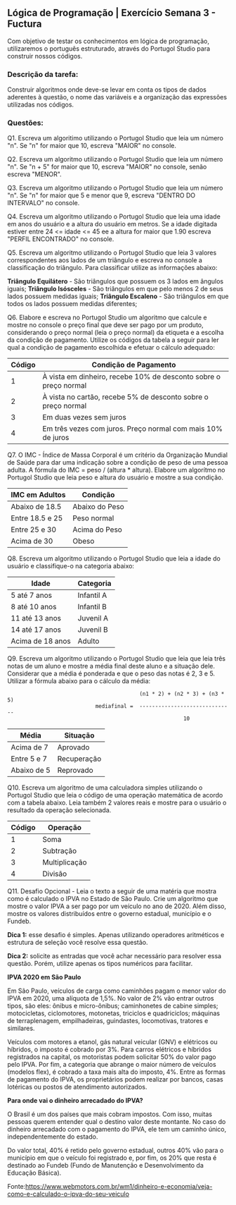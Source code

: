 ## Lógica de Programação | Exercício Semana 3 - Fuctura

Com objetivo de testar os conhecimentos em lógica de programação, utilizaremos o português estruturado, através do Portugol Studio para construir nossos códigos.

### Descrição da tarefa:

Construir algoritmos onde deve-se levar em conta os tipos de dados aderentes à questão, o nome das variáveis e a organização das expressões utilizadas nos códigos.

### Questões:

Q1. Escreva um algoritimo utilizando o Portugol Studio que leia um número "n". Se "n" for maior que 10, escreva "MAIOR" no console.

Q2. Escreva um algoritmo utilizando o Portugol Studio que leia um número "n". Se "n + 5" for maior que 10, escreva "MAIOR" no console, senão escreva "MENOR".

Q3. Escreva um algoritmo utilizando o Portugol Studio que leia um número "n". Se "n" for maior que 5 e menor que 9, escreva "DENTRO DO INTERVALO" no console.

Q4. Escreva um algoritmo utilizando o Portugol Studio que leia uma idade em anos do usuário e a altura do usuário em metros. Se a idade digitada estiver entre 24 <= idade <= 45 ee a altura for maior que 1.90 escreva "PERFIL ENCONTRADO" no console.

Q5. Escreva um algoritmo utilizando o Portugol Studio que leia 3 valores correspondentes aos lados de um triângulo e escreva no console a classificação do triângulo. Para classificar utilize as informações abaixo:

**Triângulo Equilátero** - São triângulos que possuem os 3 lados em ângulos iguais;
**Triângulo Isósceles** - São triângulos em que pelo menos 2 de seus lados possuem medidas iguais;
**Triângulo Escaleno** - São triângulos em que todos os lados possuem medidas diferentes;

Q6. Elabore e escreva no Portugol Studio um algoritmo que calcule e mostre no console o preço final que deve ser pago por um produto, considerando o preço normal (leia o preço normal) da etiqueta e a escolha da condição de pagamento. Utilize os códigos da tabela a seguir para ler qual a condição de pagamento escolhida e efetuar o cálculo adequado:

 **Código**  |               **Condição de Pagamento**                          |
------------ | ---------------------------------------------------------------- |
      1      | À vista em dinheiro, recebe 10% de desconto sobre o preço normal |
      2      | À vista no cartão, recebe 5% de desconto sobre o preço normal    |
      3      | Em duas vezes sem juros                                          |
      4      | Em três vezes com juros. Preço normal com mais 10% de juros      |

Q7. O IMC - Índice de Massa Corporal é um critério da Organização Mundial de Saúde para dar uma indicação sobre a condição de peso de uma pessoa adulta. A fórmula do IMC = peso / (altura * altura). Elabore um algorítmo no Portugol Studio que leia peso e altura do usuário e mostre a sua condição.

**IMC em Adultos**  |   **Condição**   |
------------------- | ---------------- |
  Abaixo de 18.5    | Abaixo do Peso   |
  Entre 18.5 e 25   | Peso normal      |
  Entre 25 e 30     | Acima do Peso    |
  Acima de 30       | Obeso            |

Q8. Escreva um algoritmo utilizando o  Portugol Studio que leia a idade do usuário e classifique-o na categoria abaixo:

   **Idade**      |   **Categoria**   |
------------------| ----------------- |
  5 até 7 anos    | Infantil A        |
  8 até 10 anos   | Infantil B        |
  11 até 13 anos  | Juvenil A         |
  14 até 17 anos  | Juvenil B         |
  Acima de 18 anos| Adulto            |

Q9. Escreva um algoritmo utilizando o  Portugol Studio que leia que leia três notas de um aluno e mostre a média final deste aluno e a situação dele. Considerar que a média é ponderada e que o peso das notas é 2, 3 e 5. Utilizar a fórmula abaixo para o cálculo da média:

````
                                          (n1 * 2) + (n2 * 3) + (n3 * 5)
                            mediafinal =  ------------------------------
                                                        10
````

   **Média**   |   **Situação**   |
-------------- | ---------------- |
  Acima de 7   | Aprovado         |
  Entre 5 e 7  | Recuperação      |
  Abaixo de 5  | Reprovado        |

Q10. Escreva um algoritmo de uma calculadora simples utilizando o  Portugol Studio que leia o código de uma operação matemática de acordo com a tabela abaixo. Leia também 2 valores reais e mostre para o usuário o resultado da operação selecionada.

 **Código**    |   **Operação**   |
 ------------- | ---------------- |
 1             | Soma             |
 2             | Subtração        |
 3             | Multiplicação    |
 4             | Divisão          |

Q11. Desafio Opcional - Leia o texto a seguir de uma matéria que mostra como é calculado o IPVA no Estado de São Paulo. Crie um algoritmo que mostre o valor IPVA a ser pago por um veículo no ano de 2020. Além disso, mostre os valores distribuídos entre o governo estadual, município e o Fundeb.

**Dica 1:** esse desafio é simples. Apenas utilizando operadores aritméticos e estrutura de seleção você resolve essa questão.

**Dica 2:** solicite as entradas que você achar necessário para resolver essa questão. Porém, utilize apenas os tipos numéricos para facilitar.

**IPVA 2020 em São Paulo**

Em São Paulo, veículos de carga como caminhões pagam o menor valor do IPVA em 2020, uma alíquota de 1,5%. No valor de 2% vão entrar outros tipos, são eles: ônibus e micro-ônibus; caminhonetes de cabine simples; motocicletas, ciclomotores, motonetas, triciclos e quadriciclos; máquinas de terraplenagem, empilhadeiras, guindastes, locomotivas, tratores e similares.

Veículos com motores a etanol, gás natural veicular (GNV) e elétricos ou híbridos, o imposto é cobrado por 3%. Para carros elétricos e híbridos registrados na capital, os motoristas podem solicitar 50% do valor pago pelo IPVA.
Por fim, a categoria que abrange o maior número de veículos (modelos flex), é cobrado a taxa mais alta do imposto, 4%. Entre as formas de pagamento do IPVA, os proprietários podem realizar por bancos, casas lotéricas ou postos de atendimento autorizados.

**Para onde vai o dinheiro arrecadado do IPVA?**

O Brasil é um dos países que mais cobram impostos. Com isso, muitas pessoas querem entender qual o destino valor deste montante. No caso do dinheiro arrecadado com o pagamento do IPVA, ele tem um caminho único, independentemente do estado.

Do valor total, 40% é retido pelo governo estadual, outros 40% vão para o município em que o veículo foi registrado e, por fim, os 20% que resta é destinado ao Fundeb (Fundo de Manutenção e Desenvolvimento da Educação Básica).

Fonte:https://www.webmotors.com.br/wm1/dinheiro-e-economia/veja-como-e-calculado-o-ipva-do-seu-veiculo
